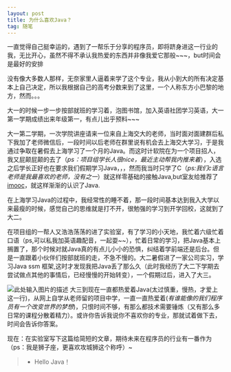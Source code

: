 ```yaml
---
layout: post
title: 为什么喜欢Java？
tag: 随笔
---
```


一直觉得自己挺幸运的，遇到了一帮乐于分享的程序员，即将跻身进这一行业的我，无比开心，虽然不得不承认我热爱的东西并非像我爱它那般~~~，but时间会是最好的安排


没有像大多数人那样，无奈家里人逼着来学了这个专业，我从小到大的所有决定基本上自己决定，所以我根据自己的高考分数来到了这里，一个人称东方小巴黎的地方，然而。。。


大一的时候一步一步按部就班的学习着，泡图书馆，加入英语社团学习英语，大一第一学期成绩出来年级第一，有点儿出乎预料~~~

大一第二学期，一次学院讲座请来一位来自上海交大的老师，当时面对面建群后私下我加了老师微信后，一段时间以后老师在群里说有机会去上海交大学习，于是我通过争取在暑假去上海学习了一个月的Java。而这时计软院在为一个项目招人，我又屁颠屁颠的去了（*ps：项目组学长人很nice，最近主动帮我内推来着*），入选之后学长正好也在要求我们假期学习Java，，，然而我当时只学了C（*ps:我们c语言老师是我最喜欢的老师，没有之一*）就这样零基础的接触Java,but室友给推荐了[imooc](http://www.imooc.com)，就这样渐渐的认识了Java.

在上海学习Java的过程中，我经常性的睡不着，那一段时间基本达到我入大学以来最瘦的时候，感觉自己的思维就是打不开，很勉强的学习到开学回校，这就到了大二。

在项目组的一帮人又浩浩荡荡的进了实验室，有了学习的小天地，我忙着六级忙着口语（ps,可以私我加英语趣配音，一起耍~~），忙着日常的学习，把Java基本上搁置了，那个时候对就Java真的有点儿小小的恐惧，纠结着学前端还是后台。但是一直跟着小伙伴们按部就班的走，不急不慢的。大二暑假进了一家公司实习，学习Java ssm 框架,这时才发现我把Java丢了那么久（此时我经历了大二下学期去尝试做点其他的事情后，已经慢慢的开始转变），一个假期过后，进入了大三。

![此处输入图片的描述][1]
大三到现在一直都热爱着Java(太过慎重，慢热，才爱上这一行)，从网上自学从老师留的项目中学，一直一直热爱着(*有谁能像的我们程序员有一个改变世界的梦想*)，只恨时间不够，有那么都技术需要锤炼（又有那么多日常的课程分散着精力）。或许你告诉我说你不喜欢你的专业，那就试着做下去，时间会告诉你答案。

现在：在实验室写下这篇给简短的文章，期待未来在程序员的行业有一番作为（ps：我是狮子座，更喜欢攻城狮这个称呼）~

>* Hello Java！


  [1]: https://blog-1258233124.cos.ap-beijing.myqcloud.com/Java.jpg